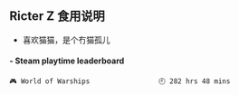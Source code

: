 ## Ricter Z 食用说明
- 喜欢猫猫，是个冇猫孤儿

<!-- steam-box start -->
#### - Steam playtime leaderboard
```text
🎮 World of Warships                 🕘 282 hrs 48 mins
```
<!-- Powered by https://github.com/YouEclipse/steam-box . -->
<!-- steam-box end -->

